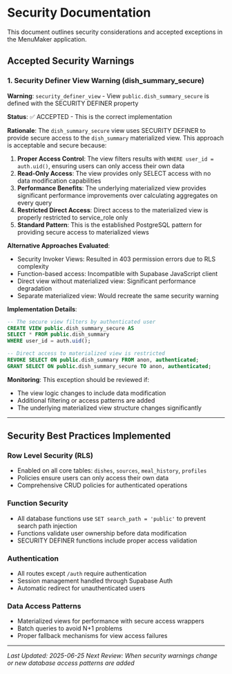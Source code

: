 # Security Documentation

This document outlines security considerations and accepted exceptions in the MenuMaker application.

## Accepted Security Warnings

### 1. Security Definer View Warning (dish_summary_secure)

**Warning**: `security_definer_view` - View `public.dish_summary_secure` is defined with the SECURITY DEFINER property

**Status**: ✅ ACCEPTED - This is the correct implementation

**Rationale**:
The `dish_summary_secure` view uses SECURITY DEFINER to provide secure access to the `dish_summary` materialized view. This approach is acceptable and secure because:

1. **Proper Access Control**: The view filters results with `WHERE user_id = auth.uid()`, ensuring users can only access their own data
2. **Read-Only Access**: The view provides only SELECT access with no data modification capabilities
3. **Performance Benefits**: The underlying materialized view provides significant performance improvements over calculating aggregates on every query
4. **Restricted Direct Access**: Direct access to the materialized view is properly restricted to service_role only
5. **Standard Pattern**: This is the established PostgreSQL pattern for providing secure access to materialized views

**Alternative Approaches Evaluated**:
- Security Invoker Views: Resulted in 403 permission errors due to RLS complexity
- Function-based access: Incompatible with Supabase JavaScript client
- Direct view without materialized view: Significant performance degradation
- Separate materialized view: Would recreate the same security warning

**Implementation Details**:
```sql
-- The secure view filters by authenticated user
CREATE VIEW public.dish_summary_secure AS
SELECT * FROM public.dish_summary
WHERE user_id = auth.uid();

-- Direct access to materialized view is restricted
REVOKE SELECT ON public.dish_summary FROM anon, authenticated;
GRANT SELECT ON public.dish_summary_secure TO anon, authenticated;
```

**Monitoring**: This exception should be reviewed if:
- The view logic changes to include data modification
- Additional filtering or access patterns are added
- The underlying materialized view structure changes significantly

---

## Security Best Practices Implemented

### Row Level Security (RLS)
- Enabled on all core tables: `dishes`, `sources`, `meal_history`, `profiles`
- Policies ensure users can only access their own data
- Comprehensive CRUD policies for authenticated operations

### Function Security
- All database functions use `SET search_path = 'public'` to prevent search path injection
- Functions validate user ownership before data modification
- SECURITY DEFINER functions include proper access validation

### Authentication
- All routes except `/auth` require authentication
- Session management handled through Supabase Auth
- Automatic redirect for unauthenticated users

### Data Access Patterns
- Materialized views for performance with secure access wrappers
- Batch queries to avoid N+1 problems
- Proper fallback mechanisms for view access failures

---

*Last Updated: 2025-06-25*
*Next Review: When security warnings change or new database access patterns are added*
